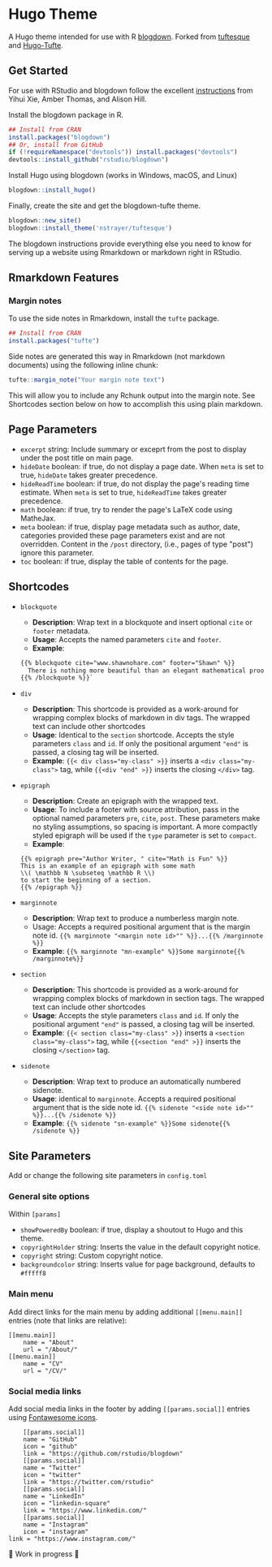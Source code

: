 # Hugo Theme
A Hugo theme intended for use with R [blogdown](https://github.com/rstudio/blogdown). Forked from [tuftesque](https://github.com/nstrayer/tuftesque) and [Hugo-Tufte](https://github.com/shawnohare/hugo-tufte).

## Get Started
For use with RStudio and blogdown follow the excellent [instructions](https://bookdown.org/yihui/blogdown/) from Yihui Xie, Amber Thomas, and Alison Hill.

Install the blogdown package in R.
```r
## Install from CRAN
install.packages("blogdown")
## Or, install from GitHub
if (!requireNamespace("devtools")) install.packages("devtools")
devtools::install_github("rstudio/blogdown")
```

Install Hugo using blogdown (works in Windows, macOS, and Linux)
```r
blogdown::install_hugo()
```

Finally, create the site and get the blogdown-tufte theme.
```r
blogdown::new_site()
blogdown::install_theme('nstrayer/tuftesque')
```
The blogdown instructions provide everything else you need to know for serving up a website using Rmarkdown or markdown right in RStudio.

## Rmarkdown Features

### Margin notes

To use the side notes in Rmarkdown, install the `tufte` package.
```r
## Install from CRAN
install.packages("tufte")
```

Side notes are generated this way in Rmarkdown (not markdown documents) using the following inline chunk:
```r
tufte::margin_note("Your margin note text")
```
This will allow you to include any Rchunk output into the margin note. See Shortcodes section below on how to accomplish this using plain markdown.

## Page Parameters

- `excerpt` string: Include summary or exceprt from the post to display under the post title on main page.
- `hideDate` boolean: if true, do not display a page date.  When `meta` is set to
  true, `hideDate` takes greater precedence.
- `hideReadTime` boolean: if true, do not display the page's reading time
  estimate.  When `meta` is set to true, `hideReadTime` takes greater precedence.
- `math` boolean: if true, try to render the page's LaTeX code using MatheJax. 
- `meta` boolean: if true, display page metadata such as author, date, categories provided
  these page parameters exist and are not overridden.  Content in the `/post` directory,
  (i.e., pages of type "post") ignore this parameter.
- `toc` boolean: if true, display the table of contents for the page.

## Shortcodes

- `blockquote`
  - **Description**: Wrap text in a blockquote and insert optional
  `cite` or `footer` metadata.
  - **Usage**: Accepts the named parameters `cite` and `footer`.
  - **Example**: 
  ```html
  {{% blockquote cite="www.shawnohare.com" footer="Shawn" %}}
    There is nothing more beautiful than an elegant mathematical proof. 
  {{% /blockquote %}}`
  ```

- `div`
   - **Description**: This shortcode is provided as a work-around for wrapping
   complex blocks of markdown in div tags. The wrapped text can
   include other shortcodes
   - **Usage**: Identical to the `section` shortcode.
   Accepts the style parameters `class` and `id`.
   If only the positional argument `"end"` is passed, a closing tag
   will be inserted.
   - **Example**: `{{< div class="my-class" >}}` inserts a 
   `<div class="my-class">` tag, while
   `{{<div "end" >}}` inserts the closing `</div>` tag.

- `epigraph`
  - **Description**: Create an epigraph with the wrapped text.
  - **Usage**: To include a footer with source attribution, pass in the
  optional named parameters `pre`, `cite`, `post`. These parameters 
  make no styling assumptions, so spacing is important.  A more compactly
  styled epigraph will be used if the `type` parameter is set to `compact`.
  - **Example**:
  ```
  {{% epigraph pre="Author Writer, " cite="Math is Fun" %}}
  This is an example of an epigraph with some math 
  \\( \mathbb N \subseteq \mathbb R \\)
  to start the beginning of a section.
  {{% /epigraph %}}
  ```

- `marginnote`
  - **Description**: Wrap text to produce a numberless margin note.
  - Usage: Accepts a required positional argument that is the margin note id.
  `{{% marginnote "<margin note id>"" %}}...{{% /marginnote %}}`
  - **Example**: `{{% marginnote "mn-example" %}}Some marginnote{{% /marginnote%}}`

- `section`
   - **Description**: This shortcode is provided as a work-around for wrapping
   complex blocks of markdown in section tags. The wrapped text can
   include other shortcodes
   - **Usage**: Accepts the style parameters `class` and `id`.
   If only the positional argument `"end"` is passed, a closing tag
   will be inserted.
   - **Example**: `{{< section class="my-class" >}}` inserts a 
   `<section class="my-class">` tag, while
   `{{<section "end" >}}` inserts the closing `</section>` tag.


- `sidenote`
  - **Description**: Wrap text to produce an automatically numbered sidenote.
  - **Usage**: identical to `marginnote`. 
  Accepts a required positional argument that is the side note id.
  `{{% sidenote "<side note id>"" %}}...{{% /sidenote %}}`
  - **Example**: `{{% sidenote "sn-example" %}}Some sidenote{{% /sidenote %}}`

## Site Parameters

Add or change the following site parameters in `config.toml`

### General site options
Within `[params]`
- `showPoweredBy` boolean: if true, display a shoutout to Hugo and this theme.
- `copyrightHolder` string: Inserts the value in the default copyright notice.
- `copyright` string: Custom copyright notice.
- `backgroundcolor` string: Inserts value for page background, defaults to `#fffff8`

### Main menu
Add direct links for the main menu by adding additional `[[menu.main]]` entries (note that links are relative):
```
[[menu.main]]
    name = "About"
    url = "/About/"
[[menu.main]]
    name = "CV"
    url = "/CV/"
```

### Social media links
Add social media links in the footer by adding `[[params.social]]` entries using [Fontawesome icons](http://fontawesome.io/icons/).
```
    [[params.social]]
    name = "GitHub"
    icon = "github"
    link = "https://github.com/rstudio/blogdown"
    [[params.social]]
    name = "Twitter"
    icon = "twitter"
    link = "https://twitter.com/rstudio"
    [[params.social]]
    name = "LinkedIn"
    icon = "linkedin-square"
    link = "https://www.linkedin.com/"
    [[params.social]]
    name = "Instagram"
    icon = "instagram"
link = "https://www.instagram.com/"
```

:construction: Work in progress :construction: